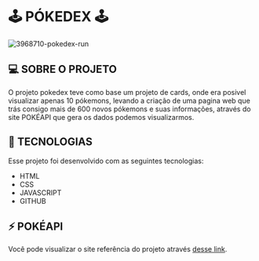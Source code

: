<h1 align=>
🕹 PÓKEDEX 🕹
</h1>

![3968710-pokedex-run](https://github.com/Patrick-rebelo/pokedex/assets/133077135/6f6d1629-2cd0-4c38-be98-206b3af1e6f2)

## 💻 SOBRE O PROJETO
O projeto pokedex teve como base um projeto de cards, onde era posivel visualizar apenas 10 pókemons, levando a criação de uma pagina web que trás consigo mais de 600 novos pókemons e suas informações, através do site POKÉAPI que gera os dados podemos visualizarmos.

## 🚀 TECNOLOGIAS
Esse projeto foi desenvolvido com as seguintes tecnologias:

- HTML
- CSS
- JAVASCRIPT
- GITHUB

## ⚡ POKÉAPI
Você pode visualizar o site referência do projeto através [desse link](https://pokeapi.co/).
